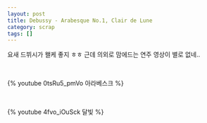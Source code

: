 ```yaml
---
layout: post
title: Debussy - Arabesque No.1, Clair de Lune
category: scrap
tags: []
---
```


<!-- more -->

요새 드뷔시가 왤케 좋지 ㅎㅎ
근데 의외로 맘에드는 연주 영상이 별로 없네..

<br>

{% youtube 0tsRu5_pmVo 아라베스크 %}


<br>

{% youtube 4fvo_iOuSck 달빛 %}
